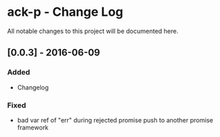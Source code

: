 # ack-p - Change Log
All notable changes to this project will be documented here.

## [0.0.3] - 2016-06-09
### Added
- Changelog
### Fixed
- bad var ref of "err" during rejected promise push to another promise framework
